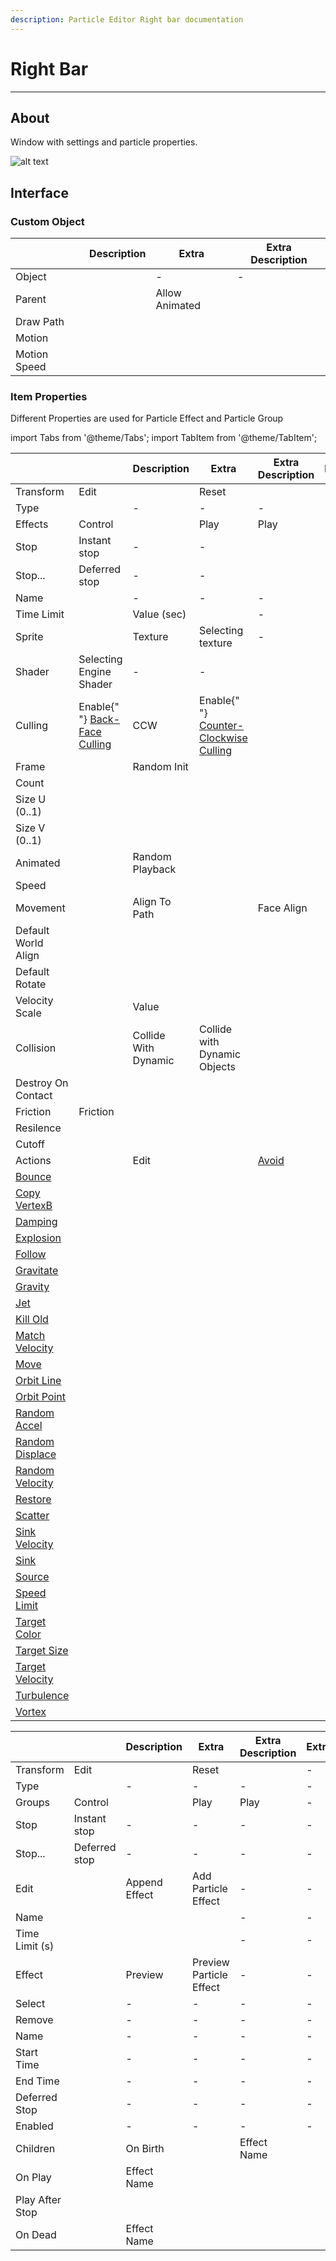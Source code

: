 ```yaml
---
description: Particle Editor Right bar documentation
---
```


# Right Bar

___

## About

Window with settings and particle properties.

![alt text](./assets/images/pe-right-bar.png)

## Interface

### Custom Object

<table>
  <thead>
    <tr>
      <th />
      <th>Description</th>
      <th>Extra</th>
      <th>Extra Description</th>
    </tr>
  </thead>
  <tbody>
    <tr>
      <td>Object</td>
      <td />
      <td>-</td>
      <td>-</td>
    </tr>
    <tr>
      <td rowSpan={4}>Parent</td>
      <td rowSpan={4} />
      <td>Allow Animated</td>
      <td />
    </tr>
    <tr>
      <td>Draw Path</td>
      <td />
    </tr>
    <tr>
      <td>Motion</td>
      <td />
    </tr>
    <tr>
      <td>Motion Speed</td>
      <td />
    </tr>
  </tbody>
</table>

### Item Properties

Different Properties are used for Particle Effect and Particle Group

import Tabs from '@theme/Tabs';
import TabItem from '@theme/TabItem';

<Tabs>
  <TabItem value="particleeffect" label="Particle Effect" default>
<table>
  <thead>
    <tr>
      <th />
      <th />
      <th>Description</th>
      <th>Extra</th>
      <th>Extra Description</th>
      <th>Extra</th>
      <th>Extra Description</th>
    </tr>
  </thead>
  <tbody>
    <tr>
      <td rowSpan={2}>Transform</td>
      <td>Edit</td>
      <td />
      <td>Reset</td>
      <td />
      <td>-</td>
      <td>-</td>
    </tr>
    <tr>
      <td>Type</td>
      <td />
      <td>-</td>
      <td>-</td>
      <td>-</td>
      <td>-</td>
    </tr>
    <tr>
      <td rowSpan={51}>Effects</td>
      <td rowSpan={3}>Control</td>
      <td rowSpan={3} />
      <td>Play</td>
      <td>Play</td>
      <td>-</td>
      <td>-</td>
    </tr>
    <tr>
      <td>Stop</td>
      <td>Instant stop</td>
      <td>-</td>
      <td>-</td>
    </tr>
    <tr>
      <td>Stop...</td>
      <td>Deferred stop</td>
      <td>-</td>
      <td>-</td>
    </tr>
    <tr>
      <td>Name</td>
      <td />
      <td>-</td>
      <td>-</td>
      <td>-</td>
      <td>-</td>
    </tr>
    <tr>
      <td>Time Limit</td>
      <td />
      <td>Value (sec)</td>
      <td />
      <td>-</td>
      <td>-</td>
    </tr>
    <tr>
      <td rowSpan={9}>Sprite</td>
      <td rowSpan={9} />
      <td>Texture</td>
      <td>Selecting texture</td>
      <td>-</td>
      <td>-</td>
    </tr>
    <tr>
      <td>Shader</td>
      <td>Selecting Engine Shader</td>
      <td>-</td>
      <td>-</td>
    </tr>
    <tr>
      <td>Culling</td>
      <td>
        Enable{" "}
        <a href="https://www.khronos.org/opengl/wiki/Face_Culling">
          Back-Face Culling
        </a>
      </td>
      <td>CCW</td>
      <td>
        Enable{" "}
        <a href="https://www.khronos.org/opengl/wiki/Face_Culling">
          Counter-Clockwise Culling
        </a>
      </td>
    </tr>
    <tr>
      <td rowSpan={4}>Frame</td>
      <td rowSpan={4} />
      <td>Random Init</td>
      <td />
    </tr>
    <tr>
      <td>Count</td>
      <td />
    </tr>
    <tr>
      <td>Size U (0..1)</td>
      <td />
    </tr>
    <tr>
      <td>Size V (0..1)</td>
      <td />
    </tr>
    <tr>
      <td rowSpan={2}>Animated</td>
      <td rowSpan={2} />
      <td>Random Playback</td>
      <td />
    </tr>
    <tr>
      <td>Speed</td>
      <td />
    </tr>
    <tr>
      <td rowSpan={9}>Movement</td>
      <td rowSpan={9} />
      <td rowSpan={3}>Align To Path</td>
      <td rowSpan={3} />
      <td>Face Align</td>
      <td />
    </tr>
    <tr>
      <td>Default World Align</td>
      <td />
    </tr>
    <tr>
      <td>Default Rotate</td>
      <td />
    </tr>
    <tr>
      <td>Velocity Scale</td>
      <td />
      <td>Value</td>
      <td />
    </tr>
    <tr>
      <td rowSpan={5}>Collision</td>
      <td rowSpan={5} />
      <td>Collide With Dynamic</td>
      <td>Collide with Dynamic Objects</td>
    </tr>
    <tr>
      <td>Destroy On Contact</td>
      <td />
    </tr>
    <tr>
      <td>Friction</td>
      <td>Friction</td>
    </tr>
    <tr>
      <td>Resilence</td>
      <td />
    </tr>
    <tr>
      <td>Cutoff</td>
      <td />
    </tr>
    <tr>
      <td rowSpan={28}>Actions</td>
      <td rowSpan={28} />
      <td rowSpan={28}>Edit</td>
      <td rowSpan={28} />
      <td>
        <a href="actions/avoid.md">Avoid</a>
      </td>
      <td />
    </tr>
    <tr>
      <td>
        <a href="actions/bounce.md">Bounce</a>
      </td>
      <td />
    </tr>
    <tr>
      <td>
        <a href="actions/copy-vertexb.md">Copy VertexB</a>
      </td>
      <td />
    </tr>
    <tr>
      <td>
        <a href="actions/damping.md">Damping</a>
      </td>
      <td />
    </tr>
    <tr>
      <td>
        <a href="actions/explosion.md">Explosion</a>
      </td>
      <td />
    </tr>
    <tr>
      <td>
        <a href="actions/follow.md">Follow</a>
      </td>
      <td />
    </tr>
    <tr>
      <td>
        <a href="actions/gravitate.md">Gravitate</a>
      </td>
      <td />
    </tr>
    <tr>
      <td>
        <a href="actions/gravity.md">Gravity</a>
      </td>
      <td />
    </tr>
    <tr>
      <td>
        <a href="actions/jet.md">Jet</a>
      </td>
      <td />
    </tr>
    <tr>
      <td>
        <a href="actions/kill-old.md">Kill Old</a>
      </td>
      <td />
    </tr>
    <tr>
      <td>
        <a href="actions/match-velocity.md">Match Velocity</a>
      </td>
      <td />
    </tr>
    <tr>
      <td>
        <a href="actions/move.md">Move</a>
      </td>
      <td />
    </tr>
    <tr>
      <td>
        <a href="actions/orbit-line.md">Orbit Line</a>
      </td>
      <td />
    </tr>
    <tr>
      <td>
        <a href="actions/orbit-point.md">Orbit Point</a>
      </td>
      <td />
    </tr>
    <tr>
      <td>
        <a href="actions/random-accel.md">Random Accel</a>
      </td>
      <td />
    </tr>
    <tr>
      <td>
        <a href="actions/random-displace.md">Random Displace</a>
      </td>
      <td />
    </tr>
    <tr>
      <td>
        <a href="actions/random-velocity.md">Random Velocity</a>
      </td>
      <td />
    </tr>
    <tr>
      <td>
        <a href="actions/restore.md">Restore</a>
      </td>
      <td />
    </tr>
    <tr>
      <td>
        <a href="actions/scatter.md">Scatter</a>
      </td>
      <td />
    </tr>
    <tr>
      <td>
        <a href="actions/sink-velocity.md">Sink Velocity</a>
      </td>
      <td />
    </tr>
    <tr>
      <td>
        <a href="actions/sink.md">Sink</a>
      </td>
      <td />
    </tr>
    <tr>
      <td>
        <a href="actions/source.md">Source</a>
      </td>
      <td />
    </tr>
    <tr>
      <td>
        <a href="actions/speed-limit.md">Speed Limit</a>
      </td>
      <td />
    </tr>
    <tr>
      <td>
        <a href="actions/target-color.md">Target Color</a>
      </td>
      <td />
    </tr>
    <tr>
      <td>
        <a href="actions/target-size.md">Target Size</a>
      </td>
      <td />
    </tr>
    <tr>
      <td>
        <a href="actions/target-velocity.md">Target Velocity</a>
      </td>
      <td />
    </tr>
    <tr>
      <td>
        <a href="actions/turbulence.md">Turbulence</a>
      </td>
      <td />
    </tr>
    <tr>
      <td>
        <a href="actions/vortex.md">Vortex</a>
      </td>
      <td />
    </tr>
  </tbody>
</table>
  </TabItem>
  <TabItem value="particlegroup" label="Particle Group">
<table>
  <thead>
    <tr>
      <th />
      <th />
      <th>Description</th>
      <th>Extra</th>
      <th>Extra Description</th>
      <th>Extra</th>
      <th>Extra Description</th>
      <th>Extra</th>
      <th>Extra Description</th>
    </tr>
  </thead>
  <tbody>
    <tr>
      <td rowSpan={2}>Transform</td>
      <td>Edit</td>
      <td />
      <td>Reset</td>
      <td />
      <td>-</td>
      <td>-</td>
      <td>-</td>
      <td>-</td>
    </tr>
    <tr>
      <td>Type</td>
      <td />
      <td>-</td>
      <td>-</td>
      <td>-</td>
      <td>-</td>
      <td>-</td>
      <td>-</td>
    </tr>
    <tr>
      <td rowSpan={18}>Groups</td>
      <td rowSpan={3}>Control</td>
      <td rowSpan={3} />
      <td>Play</td>
      <td>Play</td>
      <td>-</td>
      <td>-</td>
      <td>-</td>
      <td>-</td>
    </tr>
    <tr>
      <td>Stop</td>
      <td>Instant stop</td>
      <td>-</td>
      <td>-</td>
      <td>-</td>
      <td>-</td>
    </tr>
    <tr>
      <td>Stop...</td>
      <td>Deferred stop</td>
      <td>-</td>
      <td>-</td>
      <td>-</td>
      <td>-</td>
    </tr>
    <tr>
      <td>Edit</td>
      <td />
      <td>Append Effect</td>
      <td>Add Particle Effect</td>
      <td>-</td>
      <td>-</td>
      <td>-</td>
      <td>-</td>
    </tr>
    <tr>
      <td>Name</td>
      <td />
      <td />
      <td />
      <td>-</td>
      <td>-</td>
      <td>-</td>
      <td>-</td>
    </tr>
    <tr>
      <td>Time Limit (s)</td>
      <td />
      <td />
      <td />
      <td>-</td>
      <td>-</td>
      <td>-</td>
      <td>-</td>
    </tr>
    <tr>
      <td rowSpan={12}>Effect</td>
      <td rowSpan={12} />
      <td>Preview</td>
      <td>Preview Particle Effect</td>
      <td>-</td>
      <td>-</td>
      <td>-</td>
      <td>-</td>
    </tr>
    <tr>
      <td>Select</td>
      <td />
      <td>-</td>
      <td>-</td>
      <td>-</td>
      <td>-</td>
    </tr>
    <tr>
      <td>Remove</td>
      <td />
      <td>-</td>
      <td>-</td>
      <td>-</td>
      <td>-</td>
    </tr>
    <tr>
      <td>Name</td>
      <td />
      <td>-</td>
      <td>-</td>
      <td>-</td>
      <td>-</td>
    </tr>
    <tr>
      <td>Start Time</td>
      <td />
      <td>-</td>
      <td>-</td>
      <td>-</td>
      <td>-</td>
    </tr>
    <tr>
      <td>End Time</td>
      <td />
      <td>-</td>
      <td>-</td>
      <td>-</td>
      <td>-</td>
    </tr>
    <tr>
      <td>Deferred Stop</td>
      <td />
      <td>-</td>
      <td>-</td>
      <td>-</td>
      <td>-</td>
    </tr>
    <tr>
      <td>Enabled</td>
      <td />
      <td>-</td>
      <td>-</td>
      <td>-</td>
      <td>-</td>
    </tr>
    <tr>
      <td rowSpan={4}>Children</td>
      <td rowSpan={4} />
      <td>On Birth</td>
      <td />
      <td>Effect Name</td>
      <td />
    </tr>
    <tr>
      <td rowSpan={2}>On Play</td>
      <td rowSpan={2} />
      <td>Effect Name</td>
      <td />
    </tr>
    <tr>
      <td>Play After Stop</td>
      <td />
    </tr>
    <tr>
      <td>On Dead</td>
      <td />
      <td>Effect Name</td>
      <td />
    </tr>
  </tbody>
</table>
  </TabItem>
</Tabs>
